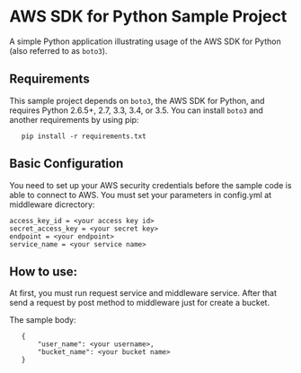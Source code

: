 # AWS SDK for Python Sample Project

A simple Python application illustrating usage of the AWS SDK for Python (also
referred to as `boto3`).

## Requirements

This sample project depends on `boto3`, the AWS SDK for Python, and requires
Python 2.6.5+, 2.7, 3.3, 3.4, or 3.5. You can install `boto3` and another requirements by using pip:

```
   pip install -r requirements.txt

```

## Basic Configuration

You need to set up your AWS security credentials before the sample code is able
to connect to AWS. You must set your parameters in config.yml at middleware dicrectory:

    access_key_id = <your access key id>
    secret_access_key = <your secret key>
    endpoint = <your endpoint>
    service_name = <your service name>

## How to use:

At first, you must run request service and middleware service. After that send a request by post method to middleware just for create a bucket.

The sample body:

```
   {
       "user_name": <your username>,
       "bucket_name": <your bucket name>
   }

```